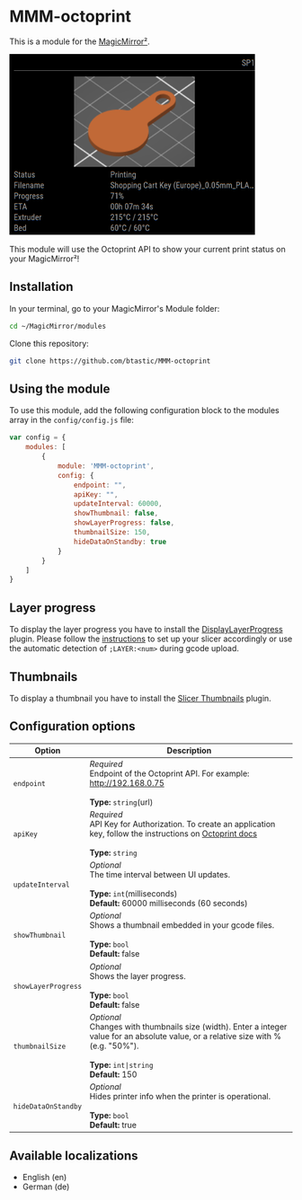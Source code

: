 # MMM-octoprint

This is a module for the [MagicMirror²](https://github.com/MichMich/MagicMirror/).

![screenshot](.github/example.png)

This module will use the Octoprint API to show your current print status on your MagicMirror²!

## Installation

In your terminal, go to your MagicMirror's Module folder:

```bash
cd ~/MagicMirror/modules
```

Clone this repository:

```bash
git clone https://github.com/btastic/MMM-octoprint
```

## Using the module

To use this module, add the following configuration block to the modules array in the `config/config.js` file:
```js
var config = {
    modules: [
        {
            module: 'MMM-octoprint',
            config: {
                endpoint: "",
                apiKey: "",
                updateInterval: 60000,
                showThumbnail: false,
                showLayerProgress: false,
                thumbnailSize: 150,
                hideDataOnStandby: true
            }
        }
    ]
}
```

## Layer progress
To display the layer progress you have to install the [DisplayLayerProgress](https://plugins.octoprint.org/plugins/DisplayLayerProgress/) plugin. Please follow the [instructions](https://github.com/OllisGit/OctoPrint-DisplayLayerProgress/wiki/How-does-the-plugin-works) to set up your slicer accordingly or use the automatic detection of `;LAYER:<num>` during gcode upload.

## Thumbnails
To display a thumbnail you have to install the [Slicer Thumbnails](https://plugins.octoprint.org/plugins/prusaslicerthumbnails/) plugin.

## Configuration options

| Option               | Description
|--------------------- |-----------
| `endpoint`           | *Required* <br>Endpoint of the Octoprint API. For example: http://192.168.0.75<br><br>**Type:** `string`(url) 
| `apiKey`           | *Required* <br>API Key for Authorization. To create an application key, follow the instructions on [Octoprint docs](https://docs.octoprint.org/en/master/bundledplugins/appkeys.html)<br><br>**Type:** `string` 
| `updateInterval`     | *Optional* <br>The time interval between UI updates.<br><br>**Type:** `int`(milliseconds)<br>**Default:** 60000 milliseconds (60 seconds)
| `showThumbnail`      | *Optional* <br>Shows a thumbnail embedded in your gcode files.<br><br>**Type:** `bool` <br>**Default:** false
| `showLayerProgress`  | *Optional* <br>Shows the layer progress.<br><br>**Type:** `bool` <br>**Default:** false
| `thumbnailSize`      | *Optional* <br>Changes with thumbnails size (width). Enter a integer value for an absolute value, or a relative size with % (e.g. "50%").<br><br>**Type:** `int\|string` <br>**Default:** 150
| `hideDataOnStandby`  | *Optional* <br>Hides printer info when the printer is operational.<br><br>**Type:** `bool` <br>**Default:** true

## Available localizations
- English (en)
- German (de)